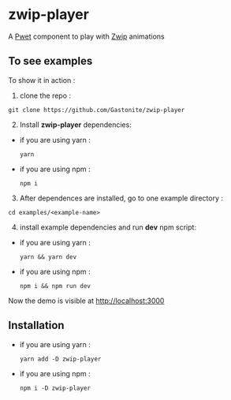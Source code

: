 # zwip-player

A [Pwet](https://github.com/Gastonite/pwet) component to play with [Zwip](https://github.com/Gastonite/zwip) animations
 
## To see examples

To show it in action :
1. clone the repo :
```
git clone https://github.com/Gastonite/zwip-player
```
2. Install **zwip-player** dependencies:

- if you are using yarn :
  ```
  yarn
  ```
- if you are using npm :
  ```
  npm i
  ```
3. After dependences are installed, go to one example directory :
```
cd examples/<example-name>
```
4. install example dependencies and run **dev** npm script:
- if you are using yarn :
  ```
  yarn && yarn dev
  ```
- if you are using npm :
  ```
  npm i && npm run dev
  ```

Now the demo is visible at [http://localhost:3000](http://localhost:3000)


## Installation
- if you are using yarn :
  ```
  yarn add -D zwip-player
  ```
- if you are using npm :
  ```
  npm i -D zwip-player
  ```